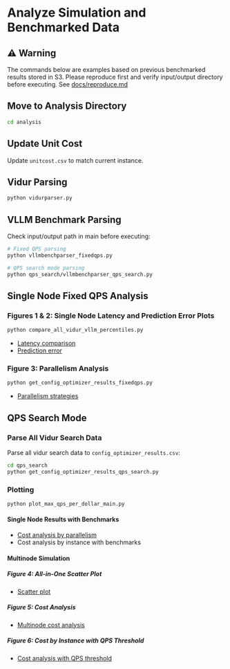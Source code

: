 
# Analyze Simulation and Benchmarked Data

## ⚠️ Warning
The commands below are examples based on previous benchmarked results stored in S3. Please reproduce first and verify input/output directory before executing. See [docs/reproduce.md](docs/reproduce.md)

## Move to Analysis Directory
```bash
cd analysis
```

## Update Unit Cost
Update `unitcost.csv` to match current instance.

## Vidur Parsing
```bash
python vidurparser.py
```

## VLLM Benchmark Parsing
Check input/output path in main before executing:

```bash
# Fixed QPS parsing
python vllmbenchparser_fixedqps.py

# QPS search mode parsing
python qps_search/vllmbenchparser_qps_search.py
```
## Single Node Fixed QPS Analysis

### Figures 1 & 2: Single Node Latency and Prediction Error Plots
```bash
python compare_all_vidur_vllm_percentiles.py
```

- [Latency comparison](../analysis/vidur_results/qu_brand/fixed_qps/aggregated_p99_latency_comparison.png)
- [Prediction error](../analysis/vidur_results/qu_brand/fixed_qps/aggregated_prediction_error_comparison.png)

### Figure 3: Parallelism Analysis
```bash
python get_config_optimizer_results_fixedqps.py
```

- [Parallelism strategies](../analysis/vidur_results/qu_brand/fixed_qps/parallel_figs/parallelism_strategies_p4d_a100_40g_nvlink_qps29.0.png)


## QPS Search Mode

### Parse All Vidur Search Data
Parse all vidur search data to `config_optimizer_results.csv`:

```bash
cd qps_search
python get_config_optimizer_results_qps_search.py
```

### Plotting
```bash
python plot_max_qps_per_dollar_main.py
```

#### Single Node Results with Benchmarks
- [Cost analysis by parallelism](../analysis/qps_search/max_qps/parallel_figs/parallelism_strategies_a10g_g5.png)
- Cost analysis by instance with benchmarks

#### Multinode Simulation

##### Figure 4: All-in-One Scatter Plot
- [Scatter plot](../analysis/qps_search/max_qps/max_qps_per_dollar_qps_Qwen_Qwen2.5-1.5B.png)

##### Figure 5: Cost Analysis
- [Multinode cost analysis](../analysis/qps_search/max_qps/max_qps_per_dollar_barchart_multinode.png)

##### Figure 6: Cost by Instance with QPS Threshold
- [Cost analysis with QPS threshold](../analysis/qps_search/max_qps/min_total_cost_qps_per_node_40.png)

